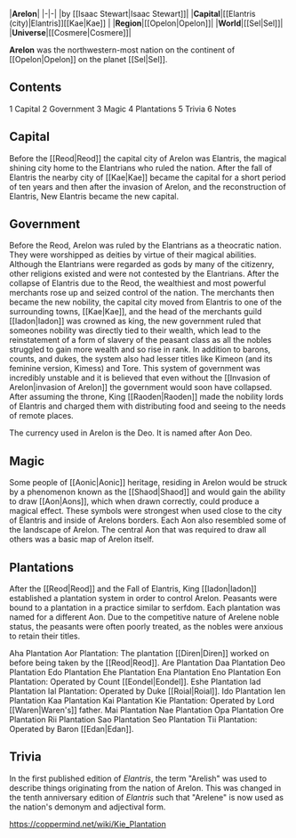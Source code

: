 |**Arelon**|
|-|-|
|by [[Isaac Stewart\|Isaac Stewart]]|
|**Capital**|[[Elantris (city)\|Elantris]][[Kae\|Kae]] |
|**Region**|[[Opelon\|Opelon]]|
|**World**|[[Sel\|Sel]]|
|**Universe**|[[Cosmere\|Cosmere]]|

**Arelon** was the northwestern-most nation on the continent of [[Opelon\|Opelon]] on the planet [[Sel\|Sel]].

## Contents

1 Capital
2 Government
3 Magic
4 Plantations
5 Trivia
6 Notes


## Capital
Before the [[Reod\|Reod]] the capital city of Arelon was Elantris, the magical shining city home to the Elantrians who ruled the nation. After the fall of Elantris the nearby city of [[Kae\|Kae]] became the capital for a short period of ten years and then after the invasion of Arelon, and the reconstruction of Elantris, New Elantris became the new capital.

## Government
Before the Reod, Arelon was ruled by the Elantrians as a theocratic nation. They were worshipped as deities by virtue of their magical abilities. Although the Elantrians were regarded as gods by many of the citizenry, other religions existed and were not contested by the Elantrians.
After the collapse of Elantris due to the Reod, the wealthiest and most powerful merchants rose up and seized control of the nation. The merchants then became the new nobility, the capital city moved from Elantris to one of the surrounding towns, [[Kae\|Kae]], and the head of the merchants guild [[Iadon\|Iadon]] was crowned as king, the new government ruled that someones nobility was directly tied to their wealth, which lead to the reinstatement of a form of slavery of the peasant class as all the nobles struggled to gain more wealth and so rise in rank. In addition to barons, counts, and dukes, the system also had lesser titles like Kimeon (and its feminine version, Kimess) and Tore. This system of government was incredibly unstable and it is believed that even without the [[Invasion of Arelon\|invasion of Arelon]] the government would soon have collapsed.
After assuming the throne, King [[Raoden\|Raoden]] made the nobility lords of Elantris and charged them with distributing food and seeing to the needs of remote places.

The currency used in Arelon is the Deo. It is named after Aon Deo.

## Magic
Some people of [[Aonic\|Aonic]] heritage, residing in Arelon would be struck by a phenomenon known as the [[Shaod\|Shaod]] and would gain the ability to draw [[Aon\|Aons]], which when drawn correctly, could produce a magical effect. These symbols were strongest when used close to the city of Elantris and inside of Arelons borders. Each Aon also resembled some of the landscape of Arelon. The central Aon that was required to draw all others was a basic map of Arelon itself.

## Plantations
After the [[Reod\|Reod]] and the Fall of Elantris, King [[Iadon\|Iadon]] established a plantation system in order to control Arelon. Peasants were bound to a plantation in a practice similar to serfdom. Each plantation was named for a different Aon. Due to the competitive nature of Arelene noble status, the peasants were often poorly treated, as the nobles were anxious to retain their titles.


Aha Plantation
Aor Plantation: The plantation [[Diren\|Diren]] worked on before being taken by the [[Reod\|Reod]].
Are Plantation
Daa Plantation
Deo Plantation
Edo Plantation
Ehe Plantation
Ena Plantation
Eno Plantation
Eon Plantation: Operated by Count [[Eondel\|Eondel]].
Eshe Plantation
Iad Plantation
Ial Plantation: Operated by Duke [[Roial\|Roial]].
Ido Plantation
Ien Plantation
Kaa Plantation
Kai Plantation
Kie Plantation: Operated by Lord [[Waren\|Waren's]] father.
Mai Plantation
Nae Plantation
Opa Plantation
Ore Plantation
Rii Plantation
Sao Plantation
Seo Plantation
Tii Plantation: Operated by Baron [[Edan\|Edan]].

## Trivia
In the first published edition of *Elantris*, the term "Arelish" was used to describe things originating from the nation of Arelon. This was changed in the tenth anniversary edition of *Elantris* such that "Arelene" is now used as the nation's demonym and adjectival form.


https://coppermind.net/wiki/Kie_Plantation